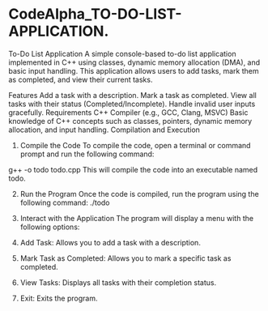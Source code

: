 # CodeAlpha_TO-DO-LIST-APPLICATION.

To-Do List Application
A simple console-based to-do list application implemented in C++ using classes, dynamic memory allocation (DMA), and basic input handling. This application allows users to add tasks, mark them as completed, and view their current tasks.

Features
Add a task with a description.
Mark a task as completed.
View all tasks with their status (Completed/Incomplete).
Handle invalid user inputs gracefully.
Requirements
C++ Compiler (e.g., GCC, Clang, MSVC)
Basic knowledge of C++ concepts such as classes, pointers, dynamic memory allocation, and input handling.
Compilation and Execution
1. Compile the Code
To compile the code, open a terminal or command prompt and run the following command:

g++ -o todo todo.cpp
This will compile the code into an executable named todo.

2. Run the Program
Once the code is compiled, run the program using the following command:
./todo

3. Interact with the Application
The program will display a menu with the following options:

1. Add Task: Allows you to add a task with a description.
2. Mark Task as Completed: Allows you to mark a specific task as completed.
3. View Tasks: Displays all tasks with their completion status.
4. Exit: Exits the program.
